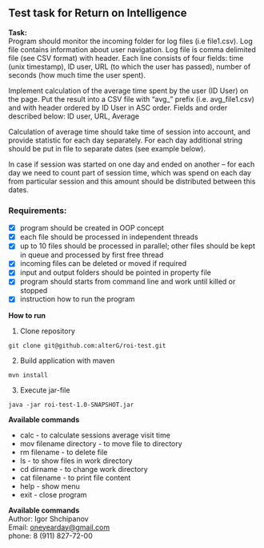 ## **Test task for Return on Intelligence**   
**Task:**  
Program should monitor the incoming folder for log files (i.e file1.csv). Log file contains information about user navigation. Log file is comma delimited file (see CSV format) with header. Each line consists of four fields: time (unix timestamp), ID user, URL (to which the user has passed), number of seconds (how much time the user spent).

Implement calculation of the average time spent by the user (ID User) on the page. Put the result into a CSV file with “avg_” prefix (i.e. avg_file1.csv) and with header ordered by ID User in ASC order. Fields and order described below: ID user, URL, Average

Calculation of average time should take time of session into account, and provide statistic for each day separately. For each day additional string should be put in file to separate dates (see example below).

In case if session was started on one day and ended on another – for each day we need to count part of session time, which was spend on each day from particular session and this amount should be distributed between this dates.  
### **Requirements:**
- [X] program should be created in OOP concept
- [X] each file should be processed in independent threads
- [X] up to 10 files should be processed in parallel; other files should be kept in queue and processed by first free thread
- [X] incoming files can be deleted or moved if required
- [X] input and output folders should be pointed in property file
- [X] program should starts from command line and work until killed or stopped
- [X] instruction how to run the program

**How to run**  
1. Clone repository
```
git clone git@github.com:alterG/roi-test.git
```
2. Build application with maven
```
mvn install
```
3. Execute jar-file
```
java -jar roi-test-1.0-SNAPSHOT.jar
```

**Available commands**   
* calc - to calculate sessions average visit time
* mov filename directory - to move file to directory
* rm filename - to delete file
* ls - to show files in work directory
* cd dirname - to change work directory
* cat filename - to print file content
* help - show menu
* exit - close program

**Available commands**   
Author: Igor Shchipanov  
Email: oneyearday@gmail.com  
phone: 8 (911) 827-72-00  
